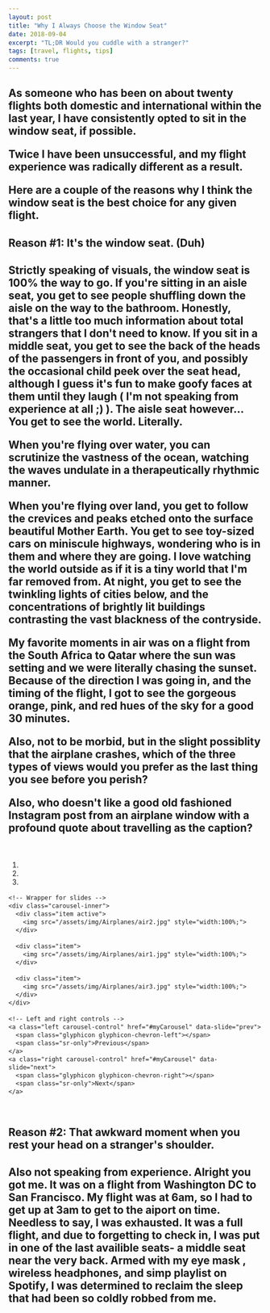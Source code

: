 ```yaml
---
layout: post
title: "Why I Always Choose the Window Seat"
date: 2018-09-04
excerpt: "TL;DR Would you cuddle with a stranger?"
tags: [travel, flights, tips]
comments: true
---
```

<h2>
As someone who has been on about twenty flights both domestic and international within the last year, I have consistently opted to sit in the window seat, if possible.

Twice I have been unsuccessful, and my flight experience was radically different as a result. 

Here are a couple of the reasons why I think the window seat is the best choice for any given flight.

</h2>

## Reason #1: It's the window seat. (Duh)

<h2>
Strictly speaking of visuals, the window seat is 100% the way to go. If you're sitting in an aisle seat, you get to see people shuffling down the aisle on the way to the bathroom. Honestly, that's a little too much information about total strangers that I don't need to know. If you sit in a middle seat, you get to see the back of the heads of the passengers in front of you, and possibly the occasional child peek over the seat head, although I guess it's fun to make goofy faces at them until they laugh ( I'm not speaking from experience at all ;) ). The aisle seat however... You get to see the world. Literally. 

When you're flying over water, you can scrutinize the vastness of the ocean, watching the waves undulate in a therapeutically rhythmic manner. 

When you're flying over land, you get to follow the crevices and peaks etched onto the surface beautiful Mother Earth. You get to see toy-sized cars on miniscule highways, wondering who is in them and where they are going. I love watching the world outside as if it is a tiny world that I'm far removed from. At night, you get to see the twinkling lights of cities below, and the concentrations of brightly lit buildings contrasting the vast blackness of the contryside.


My favorite moments in air was on a flight from the South Africa to Qatar where the sun was setting and we were literally chasing the sunset. Because of the direction I was going in, and the timing of the flight, I got to see the gorgeous orange, pink, and red hues of the sky for a good 30 minutes. 

Also, not to be morbid, but in the slight possiblity that the airplane crashes, which of the three types of views would you prefer as the last thing you see before you perish? 

Also, who doesn't like a good old fashioned Instagram post from an airplane window with a profound quote about travelling as the caption?
</h2> 

<br/>
<head>
  <title>Bootstrap Example</title>
  <meta charset="utf-8">
  <meta name="viewport" content="width=device-width, initial-scale=1">
  <link rel="stylesheet" href="https://maxcdn.bootstrapcdn.com/bootstrap/3.3.7/css/bootstrap.min.css">
  <script src="https://ajax.googleapis.com/ajax/libs/jquery/3.3.1/jquery.min.js"></script>
  <script src="https://maxcdn.bootstrapcdn.com/bootstrap/3.3.7/js/bootstrap.min.js"></script>
</head>
<body>

<div class="container">
  <div id="myCarousel" class="carousel slide" data-ride="carousel">
    <!-- Indicators -->
    <ol class="carousel-indicators">
      <li data-target="#myCarousel" data-slide-to="0" class="active"></li>
      <li data-target="#myCarousel" data-slide-to="1"></li>
      <li data-target="#myCarousel" data-slide-to="2"></li>
    </ol>

    <!-- Wrapper for slides -->
    <div class="carousel-inner">
      <div class="item active">
        <img src="/assets/img/Airplanes/air2.jpg" style="width:100%;">
      </div>

      <div class="item">
        <img src="/assets/img/Airplanes/air1.jpg" style="width:100%;">
      </div>
    
      <div class="item">
        <img src="/assets/img/Airplanes/air3.jpg" style="width:100%;">
      </div>
    </div>

    <!-- Left and right controls -->
    <a class="left carousel-control" href="#myCarousel" data-slide="prev">
      <span class="glyphicon glyphicon-chevron-left"></span>
      <span class="sr-only">Previous</span>
    </a>
    <a class="right carousel-control" href="#myCarousel" data-slide="next">
      <span class="glyphicon glyphicon-chevron-right"></span>
      <span class="sr-only">Next</span>
    </a>
  </div>
</div>

</body>
<br/>




## Reason #2: That awkward moment when you rest your head on a stranger's shoulder.
<h2>
Also not speaking from experience. Alright you got me. It was on a flight from Washington DC to San Francisco. My flight was at 6am, so I had to get up at 3am to get to the aiport on time. Needless to say, I was exhausted. It was a full flight, and due to forgetting to check in, I was put in one of the last availible seats- a middle seat near the very back. Armed with my eye mask , wireless headphones, and simp playlist on Spotify, I was determined to reclaim the sleep that had been so coldly robbed from me. 

</h2>

